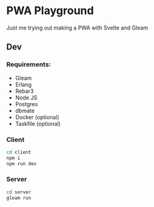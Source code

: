 # PWA Playground

Just me trying out making a PWA with Svelte and Gleam

## Dev

### Requirements:

- Gleam
- Erlang
- Rebar3
- Node JS
- Postgres
- dbmate
- Docker (optional)
- Taskfile (optional)

### Client

```sh
cd client
npm i
npm run dev
```

### Server

```sh
cd server
gleam run
```
